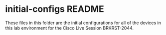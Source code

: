 # initial-configs README
These files in this folder are the initial configurations for all of the devices in this lab environment for the Cisco Live Session BRKRST-2044.
